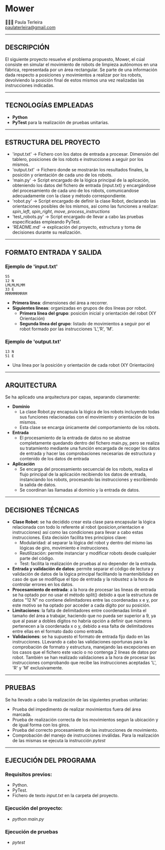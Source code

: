 # Mower
👩🏻‍💻 Paula Terleira                                                          
paulaterleira@gmail.com

---

## DESCRIPCIÓN
El siguiente proyecto resuelve el problema propuesto, Mower, el cúal consiste en simular el movimiento de robots de limpieza autónomos en una fábrica, representada por un área rectangular. Se parte de una información dada respecto a posiciones y movimientos a realizar por los robots, devolviendo la posición final de estos mismos una vez realizadas las instrucciones indicadas.

---

## TECNOLOGÍAS EMPLEADAS
- **Python**
- **PyTest** para la realización de pruebas unitarias.
---  
## ESTRUCTURA DEL PROYECTO
- 'input.txt' -> Fichero con los datos de entrada a procesar. Dimensión del tablero, posiciones de los robots e instrucciones a seguir por los mismos.
- 'output.txt' -> Fichero donde se mostrarán los resultados finales, la posición y orientación de cada uno de los robots.
- 'main.py' -> Script encargado de la lógica principal de la aplicación, obteniendo los datos del fichero de entrada (input.txt) y encargándose del procesamiento de cada uno de los robots, comunicandose adecuadamente con la clase y método correspondiente.
- 'robot.py' -> Script encargado de definir la clase Robot, declarando las orientaciones posibles de los mismos, así como las funciones a realizar: *spin_left*, *spin_right*, *move*, *process_instructions*
- 'test_robots.py' -> Script encargado de llevar a cabo las pruebas especificadas empleando PyTest.
- 'README.md' -> explicación del proyecto, estructura y toma de decisiones durante su realización.
--- 
## FORMATO ENTRADA Y SALIDA
### Ejemplo de 'input.txt'
```
55
12 N
LMLMLMLMM
33 E
MMRMMRMRRM
```
- **Primera línea**: dimensiones del área a recorrer.
- **Siguientes líneas**: organizadas en grupos de dos líneas por robot.
  - **Primera línea del grupo**: posición inicial y orientación del robot (XY Orientación)
  - **Segunda línea del grupo**: listado de movimientos a seguir por el robot formado por las instrucciones 'L','R', 'M'.
### Ejemplo de 'output.txt'
```
13 N
51 E
```
- Una línea por la posición y orientación de cada robot (XY Orientación)
--- 
## ARQUITECTURA
Se ha aplicado una arquitectura por capas, separando claramente:
- **Dominio**
  - La clase Robot.py encapsula la lógica de los robots incluyendo todas sus funciones relacionadas con el movimiento y orientación de los mismos.
  - Esta clase se encarga únicamente del comportamiento de los robots.
- **Entrada**
  - El procesamiento de la entrada de datos no se abstrae completamente quedando dentro del fichero main.py, pero se realiza su tratamiento mediante una función encargada de recoger los datos de entrada y hacer las comprobaciones necesarias de estructura y contenido de los datos de entrada
- **Aplicación**
  - Se encarga del procesamiento secuencial de los robots, realiza el flujo principal de la aplicación recibiendo los datos de entrada, instanciando los robots, procesando las instrucciones y escribiendo la salida de datos.
  - Se coordinan las llamadas al dominio y la entrada de datos.
--- 
## DECISIONES TÉCNICAS
- **Clase Robot**: se ha decidido crear esta clase para encapsular la lógica relacionada con todo lo referente al robot (posicion,orientacion e instrucciones) así como las condiciones para llevar a cabo estas instrucciones.
  Esta decisión facilita tres principios clave:
  - Modularidad: al separar la lógica del robot y dentro del mismo las lógicas de giro, movimiento e instrucciones.
  - Reutilización: permite instanciar y modificar robots desde cualquier parte del código.
  - Test: facilita la realización de pruebas al no depender de la entrada.
- **Entrada y validación de datos**: permite separar el código de lectura y validación de datos de la lógica principal facilitando la mantenibilidad en caso de que se modifique el tipo de entrada y la robustez a la hora de controlar errores en los datos.
- **Procesamiento de entrada**: a la hora de procesar las lineas de entrada se ha optado por no usar el método split() debido a que la estructura de datos "12 N" no contiene delimitadores entre las coordenadas x e y, por este motivo se ha optado por acceder a cada dígito por su posición.
- **Limitaciones**: la falta de delimitadores entre coordenadas limita el tamaño del área a trabajar, haciendo que no pueda ser superior a 9, ya que al pasar a dobles dígitos no habría opción a definir que números pertenecen a la coordenada x o y, debido a esa falta de delimitadores entre ellas en el formato dado como entrada. 
- **Validaciones**: se ha supuesto el formato de entrada fijo dado en las instrucciones. LLevando a cabo las validaciones oportunas para la comprobación de formato y estructura, manejando las excepciones en los casos que el fichero este vacío o no contenga 2 líneas de datos por robot. También se han realizado validaciones a la hora de procesar las instrucciones comprobando que recibe las instrucciones aceptadas 'L', 'R' y 'M' exclusivamente.
--- 
## PRUEBAS
Se ha llevado a cabo la realización de las siguientes pruebas unitarias:
-  Prueba del impedimento de realizar movimientos fuera del área marcada.
-  Prueba de realización correcta de los movimientos segun la ubicación y de igual forma con los giros.
-  Prueba del correcto procesamiento de las instrucciones de movimiento.
-  Comprobación del manejo de instrucciones inválidas.
Para la realización de las mismas se ejecuta la instrucción *pytest*
--- 
## EJECUCIÓN DEL PROGRAMA
### Requisitos previos:
  - Python.
  - PyTest.
  - Fichero de texto *input.txt* en la carpeta del proyecto.
### Ejecución del proyecto:
  - *python main.py*
### Ejecución de pruebas
  - *pytest*
